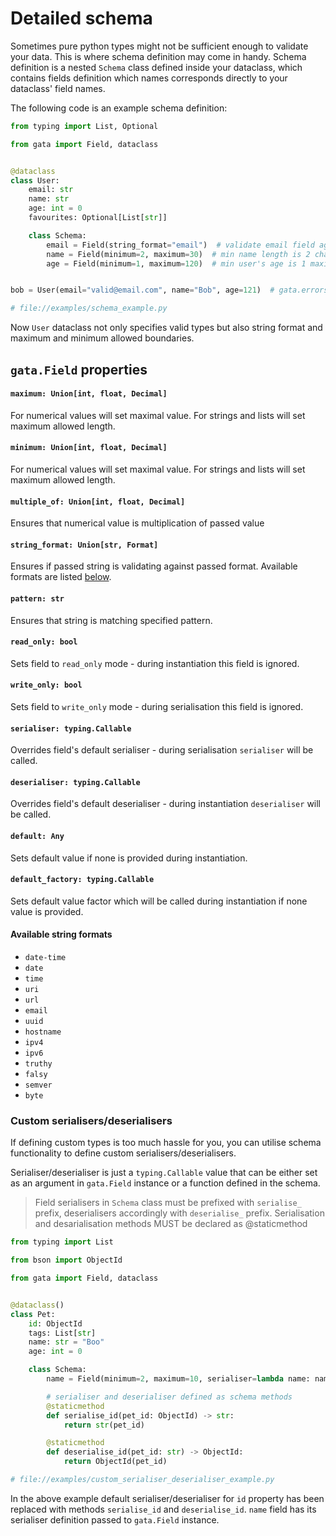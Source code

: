 # Detailed schema

Sometimes pure python types might not be sufficient enough to validate your data. This is
where schema definition may come in handy. Schema definition is a nested `Schema` class 
defined inside your dataclass, which contains fields definition which names corresponds directly
to your dataclass' field names.

The following code is an example schema definition:

```python
from typing import List, Optional

from gata import Field, dataclass


@dataclass
class User:
    email: str
    name: str
    age: int = 0
    favourites: Optional[List[str]]

    class Schema:
        email = Field(string_format="email")  # validate email field against email format
        name = Field(minimum=2, maximum=30)  # min name length is 2 characters
        age = Field(minimum=1, maximum=120)  # min user's age is 1 maximum is 120


bob = User(email="valid@email.com", name="Bob", age=121)  # gata.errors.FieldError: Field error `age`: Passed value must be lower than set maximum `120`

# file://examples/schema_example.py
```

Now `User` dataclass not only specifies valid types but also string format and maximum and minimum 
allowed boundaries.

## `gata.Field` properties

#### `maximum: Union[int, float, Decimal]`

For numerical values will set maximal value. For strings and lists will set maximum allowed length.

#### `minimum: Union[int, float, Decimal]`

For numerical values will set maximal value. For strings and lists will set maximum allowed length.

#### `multiple_of: Union[int, float, Decimal]`

Ensures that numerical value is multiplication of passed value

#### `string_format: Union[str, Format]`

Ensures if passed string is validating against passed format. Available formats are listed [below](#available-string-formats).

#### `pattern: str`

Ensures that string is matching specified pattern.

#### `read_only: bool`

Sets field to `read_only` mode - during instantiation this field is ignored.

#### `write_only: bool` 

Sets field to `write_only` mode - during serialisation this field is ignored.

#### `serialiser: typing.Callable` 

Overrides field's default serialiser - during serialisation `serialiser` will be called.  

#### `deserialiser: typing.Callable`

Overrides field's default deserialiser - during instantiation `deserialiser` will be called.

#### `default: Any`

Sets default value if none is provided during instantiation.

#### `default_factory: typing.Callable`

Sets default value factor which will be called during instantiation if none value is provided.

#### Available string formats
 - `date-time`
 - `date`
 - `time`
 - `uri`
 - `url`
 - `email`
 - `uuid`
 - `hostname`
 - `ipv4`
 - `ipv6`
 - `truthy`
 - `falsy`
 - `semver`
 - `byte`

### Custom serialisers/deserialisers

If defining custom types is too much hassle for you, you can utilise schema functionality to define custom
serialisers/deserialisers.

Serialiser/deserialiser is just a `typing.Callable` value that can be either set as an argument in `gata.Field` instance 
or a function defined in the schema.

> Field serialisers in `Schema` class must be prefixed with `serialise_` prefix, deserialisers accordingly with `deserialise_` prefix.
> Serialisation and desarialisation methods MUST be declared as @staticmethod

```python
from typing import List

from bson import ObjectId

from gata import Field, dataclass


@dataclass()
class Pet:
    id: ObjectId
    tags: List[str]
    name: str = "Boo"
    age: int = 0

    class Schema:
        name = Field(minimum=2, maximum=10, serialiser=lambda name: name.strip())  # serialiser set directly in the Field

        # serialiser and deserialiser defined as schema methods
        @staticmethod
        def serialise_id(pet_id: ObjectId) -> str:
            return str(pet_id)

        @staticmethod
        def deserialise_id(pet_id: str) -> ObjectId:
            return ObjectId(pet_id)

# file://examples/custom_serialiser_deserialiser_example.py
```

In the above example default serialiser/deserialiser for `id` property has been replaced with methods `serialise_id` and
`deserialise_id`. `name` field has its serialiser definition passed to `gata.Field` instance.
